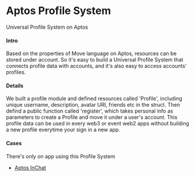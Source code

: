 # Aptos Profile System
Universal Profile System on Aptos

#### Intro
Based on the properties of Move language on Aptos, resources can be stored under account. So it's easy to build a Universal Profile System that connects profile data with accounts, and it's also easy to access accounts' profiles.

#### Details
We built a profile module and defined resources called 'Profile', including unique username, description, avatar URI, friends etc in the struct. Then defind a public function called 'register', which takes personal info as parameters to create a Profile and move it under a user's account. This profile data can be used in every web3 or event web2 apps without building a new profile everytime your sign in a new app.

#### Cases
There's only on app using this Profile System
 - [Aptos InChat](https://github.com/JustaLiang/aptos-inchat-module)